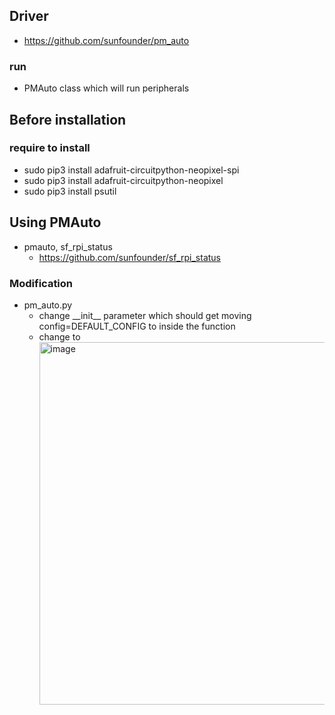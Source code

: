 ## Driver
- https://github.com/sunfounder/pm_auto
### run
- PMAuto class which will run peripherals
## Before installation
### require to install 
- sudo pip3 install adafruit-circuitpython-neopixel-spi
- sudo pip3 install adafruit-circuitpython-neopixel
- sudo pip3 install psutil

## Using PMAuto
- pmauto, sf_rpi_status
  - https://github.com/sunfounder/sf_rpi_status
    
### Modification
- pm_auto.py
  - change \_\_init\_\_ parameter which should get moving config=DEFAULT_CONFIG to inside the function 
  - change to <img width="580" alt="image" src="https://github.com/user-attachments/assets/cd10f814-5b7e-4aca-a5cc-a1ffdb218d0c">
 
